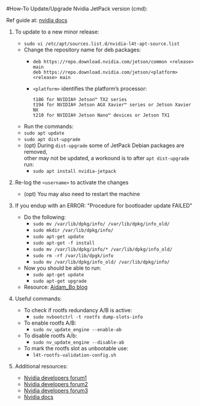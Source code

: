 #How-To Update/Upgrade Nvidia JetPack version (cmd):

Ref guide at: [nvidia docs][1]

1. To update to a new minor release:
    - `sudo vi /etc/apt/sources.list.d/nvidia-l4t-apt-source.list`
    - Change the repository name for deb packages:
        - ```
          deb https://repo.download.nvidia.com/jetson/common <release> main
          deb https://repo.download.nvidia.com/jetson/<platform> <release> main
          ```
        - `<platform>` identifies the platform’s processor:
          ```
          t186 for NVIDIA® Jetson™ TX2 series
          t194 for NVIDIA® Jetson AGX Xavier™ series or Jetson Xavier NX
          t210 for NVIDIA® Jetson Nano™ devices or Jetson TX1
          ```
   - Run the commands:
   - `sudo apt update`
   - `sudo apt dist-upgrade`
   - (opt) During `dist-upgrade` some of JetPack Debian packages are removed,  
     other may not be updated, a workound is to after `apt dist-upgrade` run:
        - `sudo apt install nvidia-jetpack`

2. Re-log the `<username>` to activate the changes
    - (opt) You may also need to restart the machine

3. If you endup with an ERROR: "Procedure for bootloader update FAILED"
    - Do the following:
        - `sudo mv /var/lib/dpkg/info/ /var/lib/dpkg/info_old/`
        - `sudo mkdir /var/lib/dpkg/info/`
        - `sudo apt-get update`
        - `sudo apt-get -f install`
        - `sudo mv /var/lib/dpkg/info/* /var/lib/dpkg/info_old/`
        - `sudo rm -rf /var/lib/dpgk/info`
        - `sudo mv /var/lib/dpkg/info_old/ /var/lib/dpkg/info/`
    - Now you should be able to run:
        - `sudo apt-get update`
        - `sudo apt-get upgrade`
    - Resource: [Aidam_Bo blog][6]

4. Useful commands:
    - To check if rootfs redundancy A/B is active:
        - `sudo nvbootctrl -t rootfs dump-slots-info`
    - To enable rootfs A/B:
        - `sudo nv_update_engine --enable-ab`
    - To disable rootfs A/b:
        - `sudo nv_update_engine --disable-ab`
    - To mark the rootfs slot as unbootable use:
        - `l4t-rootfs-validation-config.sh`

5. Additional resources:
    - [Nvidia developers forum1][2]
    - [Nvidia developers forum2][3]
    - [Nvidia developers forum3][4]
    - [Nvidia docs][5]

[1]: <https://docs.nvidia.com/jetson/archives/l4t-archived/l4t-3261/index.html#page/Tegra%20Linux%20Driver%20Package%20Development%20Guide/updating_jetson_and_host.html#wwpID0E0OK0HA> "nvidia docs"
[2]: <https://forums.developer.nvidia.com/t/when-and-by-which-software-component-a-b-rootfs-boot-retry-count-is-decremented/197124/7> "nvidia developers forum"
[3]: <https://forums.developer.nvidia.com/t/i-want-to-check-if-a-b-system-update-is-available/209341/12> "nvidia developers forum"
[4]: <https://forums.developer.nvidia.com/t/enable-filesystem-a-b/200163> "nvidia developers forum"
[5]: <https://docs.nvidia.com/jetson/archives/l4t-archived/l4t-3261/index.html#page/Tegra%20Linux%20Driver%20Package%20Development%20Guide/rootfs_custom.html#wwpID0E0GE0HA> "nvidia developers forum"
[6]: <https://blog.csdn.net/Aidam_Bo/article/details/110091337> "Adam_bo blog article"
